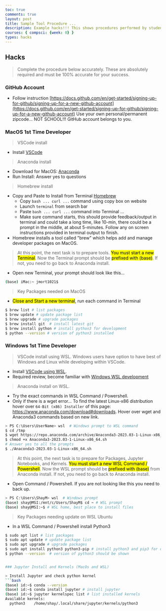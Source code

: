 ```yaml
---
toc: true
comments: true
layout: post
title: Sample Tool Procedure ...
description: Example hacks!!! This shows procedures performed by student, not the procedures for the entire class.  Modified or prunned for specific machine.
courses: { compsci: {week: 0} }
types: hacks
---
```


## Hacks
> Complete the procedure below accurately.  These are absolutely required and must be 100% accurate for your success.

### GitHub Account
- Follow instruction [https://docs.github.com/en/get-started/signing-up-for-github/signing-up-for-a-new-github-account](https://docs.github.com/en/get-started/signing-up-for-github/signing-up-for-a-new-github-account)  Use your own personal/permanent zipcode... NOT SCHOOL!!! GitHub account belongs to you.

### MacOS 1st Time Developer
> VSCode install
- Install [VSCode](https://code.visualstudio.com/docs/setup/mac)

> Anaconda install
- Download for MacOS: [Anaconda](https://www.anaconda.com/products/distribution)
- Run Install: Answer yes to questions

> Homebrew install
- Copy and Paste to Install from Terminal [Homebrew](https://brew.sh)
    - Copy ```bash ... curl ...```  command using copy box on website
    - Launch ```terminal``` from search bar
    - Paste ```bash ... curl ...``` command into Terminal ... 
    - Make sure command starts, this should provide feedback/output in terminal and could take a long time, like 10-min, there could be a  prompt in the middle, at about 5-minutes.  Follow any on screen instructions provided in terminal output to finish.
- Homebrew installs a tool called "brew" which helps add and manage developer packages on MacOS.

> At this point, the next task is to prepare tools.  <mark>You must start a new Terminal</mark>.  Now the Terminal prompt should be <mark>prefixed with (base)</mark>.  If not, you need to go back to Anaconda install.
- Open new Terminal, your prompt should look like this...
```bash
(base) iMac:~ jmort1021$
```

> Key Packages needed on MacOS
- <mark>Close and Start a new terminal</mark>, run each command in Terminal
```bash
$ brew list # list packages
$ brew update # update package list
$ brew upgrade # upgrade packages
$ brew install git  # install latest git
$ brew install python # install python3 for development
$ python --version # version of python3 installed
```
### Windows 1st Time Developer
> VSCode install using WSL. Windows users have option to have best of Windows and Linux while developing within VSCode.
- Install [VSCode using WSL]({{site.baseurl}}/techtalk/vscode-wsl).
- Required review, become familiar with [Windows WSL development](https://code.visualstudio.com/docs/remote/wsl-tutorial)

> Anaconda install on WSL.
- Try the exact commands in WSL Command / Powershell.  
- Only if there is a wget error... To find the latest Linux-x86 distribution hover over ```64-Bit (x86) Installer``` of this page: https://www.anaconda.com/download#downloads.  Hover over  wget and Anaconda3 commands based on new link.
```bash
> PS C:\Users\UserName> wsl  # Windows prompt to WSL command
$ cd /tmp
$ wget https://repo.anaconda.com/archive/Anaconda3-2023.03-1-Linux-x86_64.sh
$ chmod +x Anaconda3-2023.03-1-Linux-x86_64.sh
# Answer yes to all the prompts
$ ./Anaconda3-2023.03-1-Linux-x86_64.sh
```

> At this point, the next task is to prepare for Packages, Jupyter Notebooks, and Kernels.  <mark>You must start a new WSL Command / Powershell</mark>.  Now the WSL prompt should be <mark>prefixed with (base)</mark> from Anaconda install.  If not, you need to go back to Anaconda install.
- Open Command / Powershell.  If you are not looking like this you need to back up.
```bash
> PS C:\Users\ShayM> wsl  # Windows prompt
(base) shay@MSI:/mnt/c/Users/ShayM$ cd ~ # WSL prompt
(base) shay@MSI:~$ # WSL home, best place to install files
```

> Key Packages needing update on WSL Ubuntu
- In a WSL Command / Powershell install Python3
```bash
$ sudo apt list # list packages
$ sudo apt update # update package list
$ sudo apt upgrade # upgrade packages
$ sudo apt install python3 python3-pip # install python3 and pip3 for development
$ python --version  # version of python3 should be shown


### Jupyter Install and Kernels (MacOs and WSL)

> Install Jupyter and check python kernel 
```bash
(base) id:~$ conda --version 
(base) id:~$ conda install jupyter # install jupyter
(base) id:~$ jupyter kernelspec list # list installed kernels
Available kernels:
  python3    /home/shay/.local/share/jupyter/kernels/python3
```
